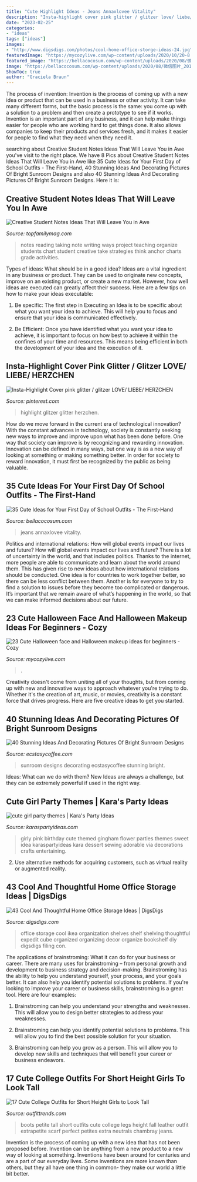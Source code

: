 ```yaml
---
title: "Cute Highlight Ideas - Jeans Annaxlovee Vitality"
description: "Insta-highlight cover pink glitter / glitzer love/ liebe/ herzchen"
date: "2023-02-25"
categories:
- "ideas"
tags: ["ideas"]
images:
- "http://www.digsdigs.com/photos/cool-home-office-storge-ideas-24.jpg"
featuredImage: "https://mycozylive.com/wp-content/uploads/2020/10/20-8.jpg"
featured_image: "https://bellacocosum.com/wp-content/uploads/2020/08/微信图片_20110101012654.jpg"
image: "https://bellacocosum.com/wp-content/uploads/2020/08/微信图片_20110101012654.jpg"
ShowToc: true
author: "Graciela Braun"
---
```



The process of invention:
Invention is the process of coming up with a new idea or product that can be used in a business or other activity. It can take many different forms, but the basic process is the same: you come up with a solution to a problem and then create a prototype to see if it works.
Invention is an important part of any business, and it can help make things easier for people who are working hard to get things done. It also allows companies to keep their products and services fresh, and it makes it easier for people to find what they need when they need it.

	

		
searching about Creative Student Notes Ideas That Will Leave You in Awe you've visit to the right place. We have 8 Pics about Creative Student Notes Ideas That Will Leave You in Awe like 35 Cute Ideas for Your First Day of School Outfits - The First-Hand, 40 Stunning Ideas And Decorating Pictures Of Bright Sunroom Designs and also 40 Stunning Ideas And Decorating Pictures Of Bright Sunroom Designs. Here it is:
		
    
## Creative Student Notes Ideas That Will Leave You In Awe

<img loading=lazy src="https://topfamilymag.com/wp-content/uploads/2018/03/taking-notes-is-easy.jpg" onerror="this.onerror=null;this.src='https://tse3.mm.bing.net/th?id=OIP.-KwWvtfmCpe6yiPlvgfOeQHaLF&amp;pid=15.1';" alt="Creative Student Notes Ideas That Will Leave You in Awe">

_Source: topfamilymag.com_

>notes reading taking note writing ways project teaching organize students chart student creative take strategies think anchor charts grade activities. 

	

Types of ideas: What should be in a good idea?
Ideas are a vital ingredient in any business or product. They can be used to originate new concepts, improve on an existing product, or create a new market. However, how well ideas are executed can greatly affect their success. Here are a few tips on how to make your ideas executable:
1. Be specific: The first step in Executing an Idea is to be specific about what you want your idea to achieve. This will help you to focus and ensure that your idea is communicated effectively.

2. Be Efficient: Once you have identified what you want your idea to achieve, it is important to focus on how best to achieve it within the confines of your time and resources. This means being efficient in both the development of your idea and the execution of it.


    
## Insta-Highlight Cover Pink Glitter / Glitzer LOVE/ LIEBE/ HERZCHEN

<img loading=lazy src="https://i.pinimg.com/736x/8b/b4/4a/8bb44abb9c8af31fc55743f08bffabfa.jpg" onerror="this.onerror=null;this.src='https://tse1.mm.bing.net/th?id=OIP.h1y-m9Xk_D0pK65I2GPGIAHaNK&amp;pid=15.1';" alt="Insta-Highlight Cover pink glitter / glitzer LOVE/ LIEBE/ HERZCHEN">

_Source: pinterest.com_

>highlight glitzer glitter herzchen. 

	

How do we move forward in the current era of technological innovation? With the constant advances in technology, society is constantly seeking new ways to improve and improve upon what has been done before. One way that society can improve is by recognizing and rewarding innovation. Innovation can be defined in many ways, but one way is as a new way of looking at something or making something better. In order for society to reward innovation, it must first be recognized by the public as being valuable.

    
## 35 Cute Ideas For Your First Day Of School Outfits - The First-Hand

<img loading=lazy src="https://bellacocosum.com/wp-content/uploads/2020/08/微信图片_20110101012654.jpg" onerror="this.onerror=null;this.src='https://tse3.mm.bing.net/th?id=OIP.acy6Q_W8QPqieK66mqqtYAHaLF&amp;pid=15.1';" alt="35 Cute Ideas for Your First Day of School Outfits - The First-Hand">

_Source: bellacocosum.com_

>jeans annaxlovee vitality. 

	

Politics and international relations: How will global events impact our lives and future?
How will global events impact our lives and future? There is a lot of uncertainty in the world, and that includes politics. Thanks to the internet, more people are able to communicate and learn about the world around them. This has given rise to new ideas about how international relations should be conducted. 
One idea is for countries to work together better, so there can be less conflict between them. Another is for everyone to try to find a solution to issues before they become too complicated or dangerous. It’s important that we remain aware of what’s happening in the world, so that we can make informed decisions about our future.

    
## 23 Cute Halloween Face And Halloween Makeup Ideas For Beginners - Cozy

<img loading=lazy src="https://mycozylive.com/wp-content/uploads/2020/10/20-8.jpg" onerror="this.onerror=null;this.src='https://tse1.mm.bing.net/th?id=OIP.LNYaOYR-ZwbMSeH7emc2dgHaJ4&amp;pid=15.1';" alt="23 Cute Halloween face and Halloween makeup ideas for beginners - Cozy">

_Source: mycozylive.com_

>. 

	

Creativity doesn't come from uniting all of your thoughts, but from coming up with new and innovative ways to approach whatever you're trying to do. Whether it's the creation of art, music, or movies, creativity is a constant force that drives progress. Here are five creative ideas to get you started.

    
## 40 Stunning Ideas And Decorating Pictures Of Bright Sunroom Designs

<img loading=lazy src="https://i0.wp.com/www.ecstasycoffee.com/wp-content/uploads/2016/08/Sunroom-Design-Ideas-@EcstasyCoffee-2.jpg" onerror="this.onerror=null;this.src='https://tse4.mm.bing.net/th?id=OIP.eT0gwPuneA6YlLicxYhITgHaLE&amp;pid=15.1';" alt="40 Stunning Ideas And Decorating Pictures Of Bright Sunroom Designs">

_Source: ecstasycoffee.com_

>sunroom designs decorating ecstasycoffee stunning bright. 

	

Ideas: What can we do with them?
New Ideas are always a challenge, but they can be extremely powerful if used in the right way.

    
## Cute Girl Party Themes | Kara&#039;s Party Ideas

<img loading=lazy src="http://www.karaspartyideas.com/wp-content/uploads/2013/05/Sweet-girly-pink-gingham-themed-birthday-party-full-of-cute-ideas-Via-Karas-Party-Ideas-KarasPartyIdeas.com-gingham-pink-birthday-party-girly-idea-flower-ideas.png" onerror="this.onerror=null;this.src='https://tse2.mm.bing.net/th?id=OIP.a18DQm8zQkuAz6dTZhJhLgHaMZ&amp;pid=15.1';" alt="cute girl party themes | Kara&#039;s Party Ideas">

_Source: karaspartyideas.com_

>girly pink birthday cute themed gingham flower parties themes sweet idea karaspartyideas kara dessert sewing adorable via decorations crafts entertaining. 

	

2. Use alternative methods for acquiring customers, such as virtual reality or augmented reality.

    
## 43 Cool And Thoughtful Home Office Storage Ideas | DigsDigs

<img loading=lazy src="http://www.digsdigs.com/photos/cool-home-office-storge-ideas-24.jpg" onerror="this.onerror=null;this.src='https://tse3.mm.bing.net/th?id=OIP.uugddtfzl6YkElAeI4cnNQHaLH&amp;pid=15.1';" alt="43 Cool And Thoughtful Home Office Storage Ideas | DigsDigs">

_Source: digsdigs.com_

>office storage cool ikea organization shelves shelf shelving thoughtful expedit cube organized organizing decor organize bookshelf diy digsdigs filing con. 

	

The applications of brainstroming: What it can do for your business or career.
There are many uses for brainstroming – from personal growth and development to business strategy and decision-making. Brainstroming has the ability to help you understand yourself, your process, and your goals better. It can also help you identify potential solutions to problems.
If you're looking to improve your career or business skills, brainstroming is a great tool. Here are four examples:

1) Brainstroming can help you understand your strengths and weaknesses. This will allow you to design better strategies to address your weaknesses.

2) Brainstroming can help you identify potential solutions to problems. This will allow you to find the best possible solution for your situation.

3) Brainstroming can help you grow as a person. This will allow you to develop new skills and techniques that will benefit your career or business endeavors.

    
## 17 Cute College Outfits For Short Height Girls To Look Tall

<img loading=lazy src="https://www.outfittrends.com/wp-content/uploads/2015/11/1761f2df664cf99846a1c9fd983adc9e.jpg" onerror="this.onerror=null;this.src='https://tse4.mm.bing.net/th?id=OIP.zrF3zzsFQxi0DpzLedCnXwHaLI&amp;pid=15.1';" alt="17 Cute College Outfits for Short Height Girls to Look Tall">

_Source: outfittrends.com_

>boots petite tall short outfits cute college legs height fall leather outfit extrapetite scarf perfect petites extra neutrals chambray jeans. 

	

Invention is the process of coming up with a new idea that has not been proposed before. Invention can be anything from a new product to a new way of looking at something. Inventions have been around for centuries and are a part of our everyday lives. Some inventions are more known than others, but they all have one thing in common- they make our world a little bit better.

